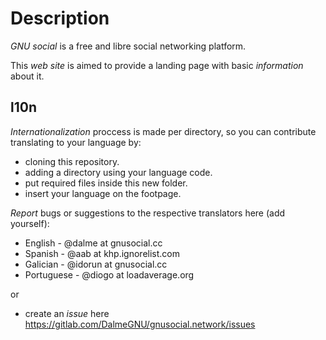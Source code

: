 # Description

*GNU social* is a free and libre social networking platform.

This *web site* is aimed to provide a landing page with basic *information* about it.

## l10n 

*Internationalization* proccess is made per directory, so you can contribute translating to your language by:
- cloning this repository.
- adding a directory using your language code.
- put required files inside this new folder.
- insert your language on the footpage.

*Report* bugs or suggestions to the respective translators here (add yourself):

- English - @dalme at gnusocial.cc
- Spanish - @aab at khp.ignorelist.com
- Galician - @idorun at gnusocial.cc
- Portuguese - @diogo at loadaverage.org

or

- create an *issue* here https://gitlab.com/DalmeGNU/gnusocial.network/issues

